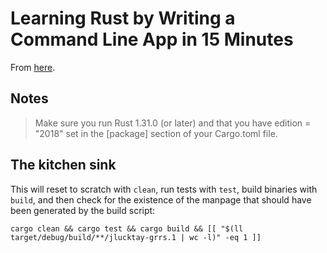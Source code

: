 # Learning Rust by Writing a Command Line App in 15 Minutes

From [here](https://rust-cli.github.io/book/tutorial/).

## Notes

> Make sure you run Rust 1.31.0 (or later) and that you have edition = "2018" set in the [package] section of your Cargo.toml file.

## The kitchen sink

This will reset to scratch with `clean`, run tests with `test`, build binaries with `build`, and then check for the
existence of the manpage that should have been generated by the build script:

```shell
cargo clean && cargo test && cargo build && [[ "$(ll target/debug/build/**/jlucktay-grrs.1 | wc -l)" -eq 1 ]]
```
